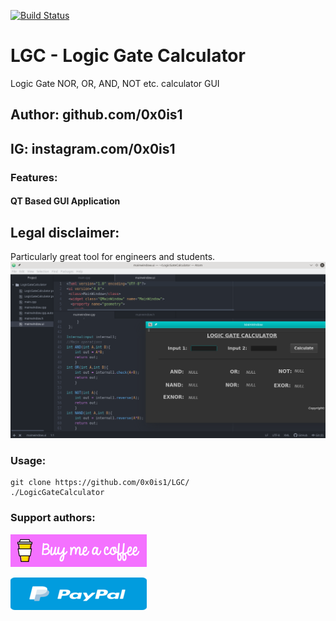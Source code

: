 [![Build Status](https://app.bitrise.io/app/30bf58cfe9db57f2/status.svg?token=6jDEXEHRQjdlHZfe0pizWg)](https://app.bitrise.io/app/30bf58cfe9db57f2)
# LGC - Logic Gate Calculator
Logic Gate NOR, OR, AND, NOT etc. calculator GUI
## Author: github.com/0x0is1
## IG: instagram.com/0x0is1

### Features:
#### QT Based GUI Application

## Legal disclaimer:
Particularly great tool for engineers and students.
![LogicGateCalculator](./project1.png)

### Usage:
```
git clone https://github.com/0x0is1/LGC/
./LogicGateCalculator
```

### **Support authors**:

[![Donate](./assets/default-pink.png)](https://www.buymeacoffee.com/6dciIwk)

[![Donate](./assets/-460.png)](https://paypal.me/0x0is1?locale.x=en_GB)
